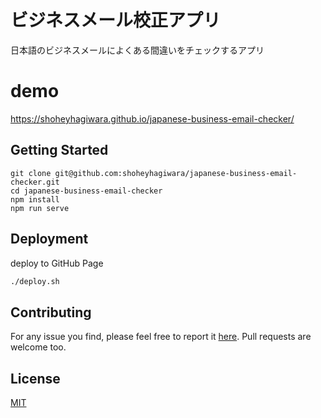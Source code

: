# ビジネスメール校正アプリ

日本語のビジネスメールによくある間違いをチェックするアプリ

# demo
https://shoheyhagiwara.github.io/japanese-business-email-checker/
## Getting Started

```shell
git clone git@github.com:shoheyhagiwara/japanese-business-email-checker.git
cd japanese-business-email-checker
npm install
npm run serve
```

## Deployment

deploy to GitHub Page
```sh
./deploy.sh
```

## Contributing

For any issue you find, please feel free to report it [here](https://github.com/shoheyhagiwara/japanese-business-email-checker/issues).
Pull requests are welcome too.

## License
[MIT](https://choosealicense.com/licenses/mit/)
